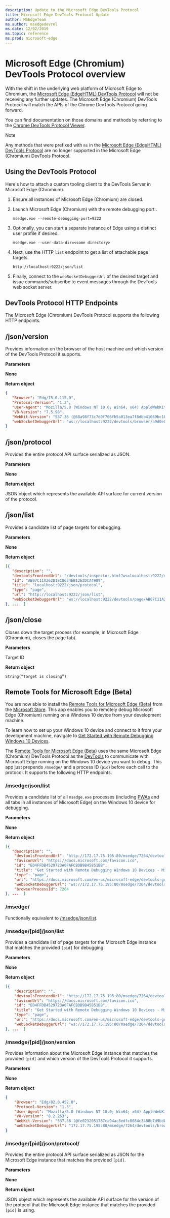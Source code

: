 ```yaml
---
description: Update to the Microsoft Edge DevTools Protocol
title: Microsoft Edge DevTools Protocol Update
author: MSEdgeTeam
ms.author: msedgedevrel
ms.date: 12/02/2019
ms.topic: reference
ms.prod: microsoft-edge
---
```

# Microsoft Edge (Chromium) DevTools Protocol overview  

With the shift in the underlying web platform of Microsoft Edge to Chromium, the [Microsoft Edge (EdgeHTML) DevTools Protocol](../edgehtml/devtools-protocol/index.md) will not be receiving any further updates.  The Microsoft Edge \(Chromium\) DevTools Protocol will match the APIs of the Chrome DevTools Protocol going forward.  

You can find documentation on those domains and methods by referring to the [Chrome DevTools Protocol Viewer](https://chromedevtools.github.io/devtools-protocol/tot/).  

> [!NOTE]
> Any methods that were prefixed with `ms` in the [Microsoft Edge (EdgeHTML) DevTools Protocol](../edgehtml/devtools-protocol/index.md) are no longer supported in the Microsoft Edge \(Chromium\) DevTools Protocol.  

## Using the DevTools Protocol  

Here's how to attach a custom tooling client to the DevTools Server in Microsoft Edge \(Chromium\).  

1.  Ensure all instances of Microsoft Edge \(Chromium\) are closed.  
1.  Launch Microsoft Edge \(Chromium\) with the remote debugging port:. 
    
    ```shell
    msedge.exe --remote-debugging-port=9222
    ```  
    
1.  Optionally, you can start a separate instance of Edge using a distinct user profile if desired.  
    
    ```shell
    msedge.exe --user-data-dir=<some directory>
    ```  
    
1.  Next, use the HTTP `list` endpoint to get a list of attachable page targets.  
    
    ```http
    http://localhost:9222/json/list
    ```  
    
1.  Finally, connect to the `webSocketDebuggerUrl` of the desired target and issue commands/subscribe to event messages through the DevTools web socket server.  

## DevTools Protocol HTTP Endpoints  

The Microsoft Edge \(Chromium\) DevTools Protocol supports the following HTTP endpoints.  

## /json/version  

Provides information on the browser of the host machine and which version of the DevTools Protocol it supports.  

**Parameters**  

**None**  

**Return object**  

```json
{
   "Browser": "Edg/75.0.115.0",
   "Protocol-Version": "1.3",
   "User-Agent": "Mozilla/5.0 (Windows NT 10.0; Win64; x64) AppleWebKit/537.36 (KHTML, like Gecko) Chrome/75.0.3739.0 Safari/537.36 Edg/75.0.115.0",
   "V8-Version": "7.5.98",
   "WebKit-Version": "537.36 (@68a98f73c7d0f766fb5a013ea7f8dbb41089bc1b)",
   "webSocketDebuggerUrl": "ws://localhost:9222/devtools/browser/a9d0e8cf-476a-4a89-bba9-0fc27ce691cd"
}
```  

## /json/protocol  

Provides the entire protocol API surface serialized as JSON.  

**Parameters**  

**None**  

**Return object**  

JSON object which represents the available API surface for current version of the protocol.  

## /json/list  

Provides a candidate list of page targets for debugging.  

**Parameters**  

**None**  

**Return object**  

```json
[{
   "description": "",
   "devtoolsFrontendUrl": "/devtools/inspector.html?ws=localhost:9222/devtools/page/AB07C11A262D1EC8634EB12E2DCA4989",
   "id": "AB07C11A262D1EC8634EB12E2DCA4989",
   "title": "localhost:9222/json/protocol",
   "type": "page",
   "url": "http://localhost:9222/json/list",
   "webSocketDebuggerUrl": "ws://localhost:9222/devtools/page/AB07C11A262D1EC8634EB12E2DCA4989"
}, ...  ]
```  

## /json/close  

Closes down the target process \(for example, in Microsoft Edge \(Chromium\), closes the page tab\).  

**Parameters**  

Target ID  

**Return object**  

```
String(“Target is closing”)
```  

## Remote Tools for Microsoft Edge (Beta)  

You are now able to install the [Remote Tools for Microsoft Edge (Beta)](https://www.microsoft.com/store/apps/9P6CMFV44ZLT) from the [Microsoft Store](https://www.microsoft.com/store/apps/windows).  This app enables you to remotely debug Microsoft Edge (Chromium) running on a Windows 10 device from your development machine.  

To learn how to set up your Windows 10 device and connect to it from your development machine, navigate to [Get Started with Remote Debugging Windows 10 Devices](../devtools-guide-chromium/remote-debugging/windows.md).  

The [Remote Tools for Microsoft Edge (Beta)](https://www.microsoft.com/store/apps/9P6CMFV44ZLT) uses the same Microsoft Edge (Chromium) DevTools Protocol as the [DevTools](../devtools-guide-chromium/index.md) to communicate with Microsoft Edge running on the Windows 10 device you want to debug.  This app just prepends `/msedge/` and a process ID (`pid`) before each call to the protocol.  It supports the following HTTP endpoints.  

### /msedge/json/list  

Provides a candidate list of all `msedge.exe` processes \(including [PWAs](../progressive-web-apps-chromium/index.md) and all tabs in all instances of Microsoft Edge\) on the Windows 10 device for debugging.  

**Parameters**  

**None**  

**Return object**  

```json
[{
   "description": "",
    "devtoolsFrontendUrl": "http://172.17.75.195:80/msedge/7264/devtools/inspector.html?ws=172.17.75.195:80/msedge/7264/devtools/page/ED4FFDB4529723A0FAFCBDB9B45851BB",
    "faviconUrl": "https://docs.microsoft.com/favicon.ico",
    "id": "ED4FFDB4529723A0FAFCBDB9B45851BB",
    "title": "Get Started with Remote Debugging Windows 10 Devices - Microsoft Edge Development | Microsoft Docs",
    "type": "page",
    "url": "https://docs.microsoft.com/en-us/microsoft-edge/devtools-guide-chromium/remote-debugging/windows",
    "webSocketDebuggerUrl": "ws://172.17.75.195:80/msedge/7264/devtools/page/ED4FFDB4529723A0FAFCBDB9B45851BB",
    "browserProcessId": 7264
}, ...  ]
```  

### /msedge/  

Functionally equivalent to [/msedge/json/list](#msedgejsonlist).  

### /msedge/[pid]/json/list  

Provides a candidate list of page targets for the Microsoft Edge instance that matches the provided `[pid]` for debugging.  

**Parameters**  

**None**  

**Return object**  

```json
[{
    "description": "",
    "devtoolsFrontendUrl": "http://172.17.75.195:80/msedge/7264/devtools/inspector.html?ws=172.17.75.195:80/msedge/7264/devtools/page/ED4FFDB4529723A0FAFCBDB9B45851BB",
    "faviconUrl": "https://docs.microsoft.com/favicon.ico",
    "id": "ED4FFDB4529723A0FAFCBDB9B45851BB",
    "title": "Get Started with Remote Debugging Windows 10 Devices - Microsoft Edge Development | Microsoft Docs",
    "type": "page",
    "url": "https://docs.microsoft.com/en-us/microsoft-edge/devtools-guide-chromium/remote-debugging/windows",
    "webSocketDebuggerUrl": "ws://172.17.75.195:80/msedge/7264/devtools/page/ED4FFDB4529723A0FAFCBDB9B45851BB"
}, ...  ]
```  

### /msedge/[pid]/json/version  

Provides information about the Microsoft Edge instance that matches the provided `[pid]` and which version of the DevTools Protocol it supports.  

**Parameters**  

**None**  

**Return object**  

```json
{
    "Browser": "Edg/82.0.452.0",
    "Protocol-Version": "1.3",
    "User-Agent": "Mozilla/5.0 (Windows NT 10.0; Win64; x64) AppleWebKit/537.36 (KHTML, like Gecko) Chrome/82.0.4080.0 Safari/537.36 Edg/82.0.452.0",
    "V8-Version": "8.2.263",
    "WebKit-Version": "537.36 (@fe0232051787ca94ac8edfc0084c3488b7d9bdb2)",
    "webSocketDebuggerUrl": "172.17.75.195:80/msedge/7264/devtools/browser/7a67c8c4-138b-48e3-bfe0-cb7af34d559a"
}
```  

### /msedge/[pid]/json/protocol/  

Provides the entire protocol API surface serialized as JSON for the Microsoft Edge instance that matches the provided `[pid]`.  

**Parameters**  

**None**  

**Return object**  

JSON object which represents the available API surface for the version of the protocol that the Microsoft Edge instance that matches the provided `[pid]` is using.  
